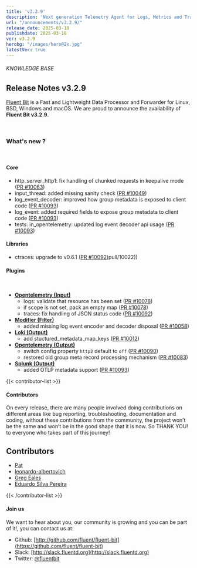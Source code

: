 ```yaml
---
title: 'v3.2.9'
description: 'Next generation Telemetry Agent for Logs, Metrics and Traces. '
url: "/announcements/v3.2.9/"
release_date: 2025-03-18
publishdate: 2025-03-18
ver: v3.2.9
herobg: "/images/hero@2x.jpg"
latestVer: true
---
```


###### KNOWLEDGE BASE

## Release Notes v3.2.9

[Fluent Bit](https://fluentbit.io) is a Fast and Lightweight Data Processor and Forwarder for Linux, BSD, Windows and macOS. We are proud to announce the availability of **Fluent Bit v3.2.9**.

<br>

### What's new ?

<br>

#### Core
- http_server_http1: fix handling of chunked requests in keepalive mode ([PR #10063](https://github.com/fluent/fluent-bit/pull/10063))
- input_thread: added missing sanity check ([PR #10049](https://github.com/fluent/fluent-bit/pull/10049))
- log_event_decoder: improved how group metadata is exposed to client code ([PR #10093](https://github.com/fluent/fluent-bit/pull/10093))
- log_event: added required fields to expose group metadata to client code ([PR #10093](https://github.com/fluent/fluent-bit/pull/10093))
- tests: in_opentelemetry: updated log event decoder api usage ([PR #10093](https://github.com/fluent/fluent-bit/pull/10093))

#### Libraries

- ctraces: upgrade to v0.6.1 ([PR #10092](https://github.com/fluent/fluent-bit/pull/10092))pull/10022))

#### Plugins

<br>

- **[Opentelemetry (Input)](https://docs.fluentbit.io/manual/pipeline/inputs/opentelemetry)**
  - logs: validate that resource has been set ([PR #10078](https://github.com/fluent/fluent-bit/pull/10078))
  - if scope is not set, pack an empty map ([PR #10078](https://github.com/fluent/fluent-bit/pull/10078))
  - traces: fix handling of JSON status code ([PR #10092](https://github.com/fluent/fluent-bit/pull/10092))
- **[Modifier (Filter)](https://docs.fluentbit.io/manual/pipeline/filters/modifier)**
  - added missing log event encoder and decoder disposal ([PR #10058](https://github.com/fluent/fluent-bit/pull/10058))
- **[Loki (Output)](https://docs.fluentbit.io/manual/pipeline/outputs/loki)**
  - add stuctured_metadata_map_keys ([PR #10012](https://github.com/fluent/fluent-bit/pull/10012))
- **[Opentelemetry (Output)](https://docs.fluentbit.io/manual/pipeline/outputs/opentelemetry)**
  - switch config property `http2` default to `off` ([PR #10090](https://github.com/fluent/fluent-bit/pull/10090))
  - restored old group meta record processing mechanism ([PR #10083](https://github.com/fluent/fluent-bit/pull/10083))
- **[Splunk (Output)](https://docs.fluentbit.io/manual/pipeline/outputs/splunk)**
  - added OTLP metadata support ([PR #10093](https://github.com/fluent/fluent-bit/pull/10093))

{{< contributor-list >}}

#### Contributors

On every release, there are many people involved doing contributions on different areas like bug reporting, troubleshooting, documentation and coding, without these contributions from the community, the project won’t be the same and won’t be in the good shape that it is now. So THANK YOU! to everyone who takes part of this journey!

## Contributors


- [Pat](https://github.com/patrick-stephens)
- [leonardo-albertovich](https://github.com/leonardo-albertovich)
- [Greg Eales](https://github.com/0x006EA1E5)
- [Eduardo Silva Pereira](https://github.com/edsiper)

{{< /contributor-list >}}

#### Join us

We want to hear about you, our community is growing and you can be part of it!, you can contact us at:

* Github: [http://github.com/fluent/fluent-bit](https://github.com/fluent/fluent-bit)
* Slack: [http://slack.fluentd.org](http://slack.fluentd.org)
* Twitter: [@fluentbit](https://twitter.com/fluentbit)
